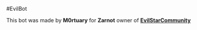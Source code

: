 #EvilBot

This bot was made by **M0rtuary** for **Zarnot** owner of [**EvilStarCommunity**](https://www.twitch.tv/evilstarcommunity)